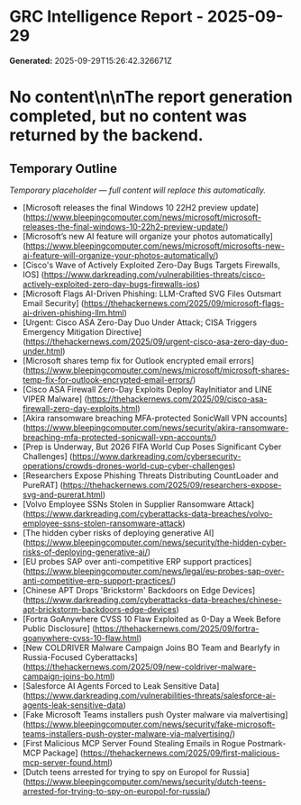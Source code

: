 # GRC Intelligence Report - 2025-09-29
**Generated:** 2025-09-29T15:26:42.326671Z
# No content\n\nThe report generation completed, but no content was returned by the backend.

## Temporary Outline
_Temporary placeholder — full content will replace this automatically._
- [Microsoft releases the final Windows 10 22H2 preview update] (https://www.bleepingcomputer.com/news/microsoft/microsoft-releases-the-final-windows-10-22h2-preview-update/)
- [Microsoft’s new AI feature will organize your photos automatically] (https://www.bleepingcomputer.com/news/microsoft/microsofts-new-ai-feature-will-organize-your-photos-automatically/)
- [Cisco's Wave of Actively Exploited Zero-Day Bugs Targets Firewalls, IOS] (https://www.darkreading.com/vulnerabilities-threats/cisco-actively-exploited-zero-day-bugs-firewalls-ios)
- [Microsoft Flags AI-Driven Phishing: LLM-Crafted SVG Files Outsmart Email Security] (https://thehackernews.com/2025/09/microsoft-flags-ai-driven-phishing-llm.html)
- [Urgent: Cisco ASA Zero-Day Duo Under Attack; CISA Triggers Emergency Mitigation Directive] (https://thehackernews.com/2025/09/urgent-cisco-asa-zero-day-duo-under.html)
- [Microsoft shares temp fix for Outlook encrypted email errors] (https://www.bleepingcomputer.com/news/microsoft/microsoft-shares-temp-fix-for-outlook-encrypted-email-errors/)
- [Cisco ASA Firewall Zero-Day Exploits Deploy RayInitiator and LINE VIPER Malware] (https://thehackernews.com/2025/09/cisco-asa-firewall-zero-day-exploits.html)
- [Akira ransomware breaching MFA-protected SonicWall VPN accounts] (https://www.bleepingcomputer.com/news/security/akira-ransomware-breaching-mfa-protected-sonicwall-vpn-accounts/)
- [Prep is Underway, But 2026 FIFA World Cup Poses Significant Cyber Challenges] (https://www.darkreading.com/cybersecurity-operations/crowds-drones-world-cup-cyber-challenges)
- [Researchers Expose Phishing Threats Distributing CountLoader and PureRAT] (https://thehackernews.com/2025/09/researchers-expose-svg-and-purerat.html)
- [Volvo Employee SSNs Stolen in Supplier Ransomware Attack] (https://www.darkreading.com/cyberattacks-data-breaches/volvo-employee-ssns-stolen-ransomware-attack)
- [The hidden cyber risks of deploying generative AI] (https://www.bleepingcomputer.com/news/security/the-hidden-cyber-risks-of-deploying-generative-ai/)
- [EU probes SAP over anti-competitive ERP support practices] (https://www.bleepingcomputer.com/news/legal/eu-probes-sap-over-anti-competitive-erp-support-practices/)
- [Chinese APT Drops 'Brickstorm' Backdoors on Edge Devices] (https://www.darkreading.com/cyberattacks-data-breaches/chinese-apt-brickstorm-backdoors-edge-devices)
- [Fortra GoAnywhere CVSS 10 Flaw Exploited as 0-Day a Week Before Public Disclosure] (https://thehackernews.com/2025/09/fortra-goanywhere-cvss-10-flaw.html)
- [New COLDRIVER Malware Campaign Joins BO Team and Bearlyfy in Russia-Focused Cyberattacks] (https://thehackernews.com/2025/09/new-coldriver-malware-campaign-joins-bo.html)
- [Salesforce AI Agents Forced to Leak Sensitive Data] (https://www.darkreading.com/vulnerabilities-threats/salesforce-ai-agents-leak-sensitive-data)
- [Fake Microsoft Teams installers push Oyster malware via malvertising] (https://www.bleepingcomputer.com/news/security/fake-microsoft-teams-installers-push-oyster-malware-via-malvertising/)
- [First Malicious MCP Server Found Stealing Emails in Rogue Postmark-MCP Package] (https://thehackernews.com/2025/09/first-malicious-mcp-server-found.html)
- [Dutch teens arrested for trying to spy on Europol for Russia] (https://www.bleepingcomputer.com/news/security/dutch-teens-arrested-for-trying-to-spy-on-europol-for-russia/)
